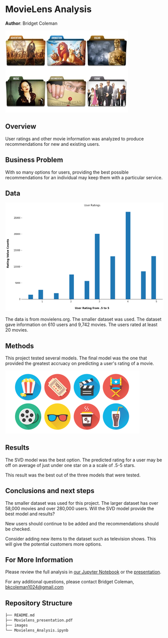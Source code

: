 # MovieLens Analysis

**Author**: Bridget Coleman

![images](images/movie_folders.jpg)

## Overview

User ratings and other movie information was analyzed to produce recommendations for new and existing users.

## Business Problem

With so many options for users, providing the best possible recommendations for an individual may keep them with a particular service.  

## Data

![images](images/User_ratings.png)

The data is from movielens.org.  The smaller dataset was used.  The dataset gave information on 610 users and 9,742 movies.  The users rated at least 20 movies.

## Methods

This project tested several models.  The final model was the one that provided the greatest accruacy on predicting a user's rating of a movie.   

![images](images/movie_recommendations.png)

## Results

The SVD model was the best option.  The predicted rating for a user may be off on average of just under one star on a a scale of .5-5 stars.  

This result was the best out of the three models that were tested.  


## Conclusions and next steps

The smaller dataset was used for this project.  The larger dataset has over 58,000 movies and over 280,000 users.  Will the SVD model provide the best model and results?

New users should continue to be added and the recommendations should be checked.

Consider adding new items to the dataset such as television shows.  This will give the potential customers more options.  

## For More Information

Please review the full analysis in [our Jupyter Notebook](https://github.com/bkcoleman1024/Microsoft_Analysis/blob/main/Microsoft_Analysis.ipynb) or the [presentation](https://github.com/bkcoleman1024/Microsoft_Analysis/blob/main/Microsoft%20presentation.pdf).

For any additional questions, please contact Bridget Coleman, bkcoleman1024@gmail.com

## Repository Structure


```
├── README.md   
├── Movielens_presentation.pdf
├── images            
└── Movielens_Analysis.ipynb         
```
